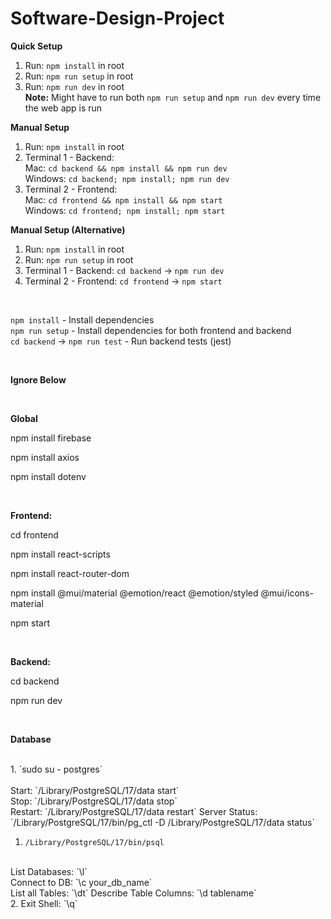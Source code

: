 # Software-Design-Project
**Quick Setup**
1. Run: `npm install` in root
2. Run: `npm run setup` in root
3. Run: `npm run dev` in root <br>
     **Note:** Might have to run both `npm run setup` and `npm run dev` every time the web app is run

**Manual Setup**
1. Run: `npm install` in root
2. Terminal 1 - Backend: 
    <br>Mac: `cd backend && npm install && npm run dev`
    <br>Windows: `cd backend; npm install; npm run dev`
3. Terminal 2 - Frontend: 
    <br>Mac: `cd frontend && npm install && npm start`
    <br>Windows: `cd frontend; npm install; npm start`

**Manual Setup (Alternative)**
1. Run: `npm install` in root
2. Run: `npm run setup` in root
3. Terminal 1 - Backend: `cd backend` -> `npm run dev`
4. Terminal 2 - Frontend: `cd frontend` -> `npm start`

<br>

`npm install` - Install dependencies 
<br>`npm run setup` - Install dependencies for both frontend and backend
<br>`cd backend` -> `npm run test` - Run backend tests (jest)

<br> 

**Ignore Below** 

<br> 

**Global**

npm install firebase

npm install axios

npm install dotenv

<br>

**Frontend:**

cd frontend 

npm install react-scripts

npm install react-router-dom

npm install @mui/material @emotion/react @emotion/styled @mui/icons-material

npm start

<br>

**Backend:** 

cd backend

npm run dev

<br> 

**Database**

<br>
1. `sudo su - postgres`
<br>
<br>Start: `/Library/PostgreSQL/17/data start`
<br>Stop: `/Library/PostgreSQL/17/data stop`
<br>Restart: `/Library/PostgreSQL/17/data restart`
Server Status: `/Library/PostgreSQL/17/bin/pg_ctl -D /Library/PostgreSQL/17/data status`

<br>

1. `/Library/PostgreSQL/17/bin/psql`
<br>
List Databases: `\l`
<br>Connect to DB: `\c your_db_name`
<br>List all Tables: `\dt`
Describe Table Columns: `\d tablename`
<br>
2. Exit Shell: `\q`



